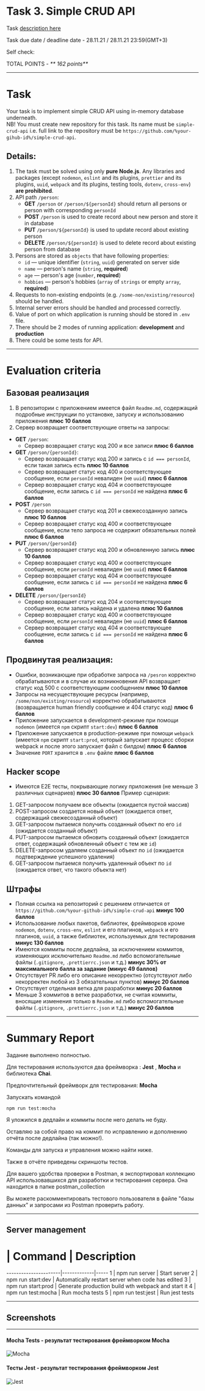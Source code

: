 # __Task 3. Simple CRUD API__

Task [description here](https://github.com/rolling-scopes-school/basic-nodejs-course/blob/master/descriptions/simple-crud-api.md)

Task due date / deadline date - 28.11.21 / 28.11.21 23:59(GMT+3)

Self check:
 
 TOTAL POINTS - _** 162 points**_

-----------

# Task

Your task is to implement simple CRUD API using in-memory database underneath.  
NB! You must create new repository for this task. Its name must be `simple-crud-api` i.e. full link to the repository must be `https://github.com/%your-gihub-id%/simple-crud-api`.

## Details:

1. The task must be solved using only **pure Node.js**. Any libraries and packages (except `nodemon`, `eslint` and its plugins, `prettier` and its plugins, `uuid`, `webpack` and its plugins, testing tools, `dotenv`, `cross-env`) **are prohibited**.
2. API path `/person`:
    * **GET** `/person` or `/person/${personId}` should return all persons or person with corresponding `personId`
    * **POST** `/person` is used to create record about new person and store it in database
    * **PUT** `/person/${personId}` is used to update record about existing person
    * **DELETE** `/person/${personId}` is used to delete record about existing person from database
3. Persons are stored as `objects` that have following properties:
    * `id` — unique identifier (`string`, `uuid`) generated on server side
    * `name` — person's name (`string`, **required**)
    * `age` — person's age (`number`, **required**)
    * `hobbies` — person's hobbies (`array` of `strings` or empty `array`, **required**)
4. Requests to non-existing endpoints (e.g. `/some-non/existing/resource`) should be handled.
5. Internal server errors should be handled and processed correctly.
6. Value of port on which application is running should be stored in `.env` file.
7. There should be 2 modes of running application: **development** and **production**
8. There could be some tests for API.

-----------

# __Evaluation criteria__

## Базовая реализация

1. В репозитории с приложением имеется файл `Readme.md`, содержащий подробные инструкции по установке, запуску и использованию приложения **плюс 10 баллов**
2. Сервер возвращает соответствующие ответы на запросы:
* **GET** `/person`:
    * Сервер возвращает статус код 200 и все записи **плюс 6 баллов**
* **GET** `/person/{personId}`:
    * Сервер возвращает статус код 200 и запись с `id === personId`, если такая запись есть **плюс 10 баллов**
    * Сервер возвращает статус код 400 и соответствующее сообщение, если `personId` невалиден (не `uuid`) **плюс 6 баллов**
    * Сервер возвращает статус код 404 и соответствующее сообщение, если запись с `id === personId` не найдена **плюс 6 баллов**
* **POST** `/person`
    * Сервер возвращает статус код 201 и свежесозданную запись **плюс 10 баллов**
    * Сервер возвращает статус код 400 и соответствующее сообщение, если тело запроса не содержит обязательных полей **плюс 6 баллов**
* **PUT** `/person/{personId}`
    * Сервер возвращает статус код 200 и обновленную запись **плюс 10 баллов**
    * Сервер возвращает статус код 400 и соответствующее сообщение, если `personId` невалиден (не `uuid`) **плюс 6 баллов**
    * Сервер возвращает статус код 404 и соответствующее сообщение, если запись с `id === personId` не найдена **плюс 6 баллов**
* **DELETE** `/person/{personId}`
    * Сервер возвращает статус код 204 и соответствующее сообщение, если запись найдена и удалена **плюс 10 баллов**
    * Сервер возвращает статус код 400 и соответствующее сообщение, если `personId` невалиден (не `uuid`) **плюс 6 баллов**
    * Сервер возвращает статус код 404 и соответствующее сообщение, если запись с `id === personId` не найдена **плюс 6 баллов**

## Продвинутая реализация:

*  Ошибки, возникающие при обработке запроса на `/pesron` корректно обрабатываются и в случае их возникновения API возвращает статус код 500 с соответствующим сообщением **плюс 10 баллов**
*  Запросы на несуществующие ресурсы (например, `/some/non/existing/resource`) корректно обрабатываются (возвращается human friendly сообщение и 404 статус код) **плюс 6 баллов**
*  Приложение запускается в development-режиме при помощи `nodemon` (имеется `npm` скрипт `start:dev`) **плюс 6 баллов**
*  Приложение запускается в production-режиме при помощи `webpack` (имеется `npm` скрипт `start:prod`, который запускает процесс сборки webpack и после этого запускает файл с билдом) **плюс 6 баллов**
*  Значение `PORT` хранится в `.env` файле **плюс 6 баллов**

## Hacker scope

* Имеются E2E тесты, покрывающие логику приложения (не меньше 3 различных сценариев) **плюс 30 баллов**
Пример сценария:
1. GET-запросом получаем все объекты (ожидается пустой массив)
2. POST-запросом создается новый объект (ожидается ответ, содержащий свежесозданный объект)
3. GET-запросом пытаемся получить созданный объект по его `id` (ожидается созданный объект)
4. PUT-запросом пытаемся обновить созданный объект (ожидается ответ, содержащий обновленный объект с тем же `id`)
5. DELETE-запросом удаляем созданный объект по `id` (ожидается подтверждение успешного удаления)
6. GET-запросом пытаемся получить удаленный объект по `id` (ожидается ответ, что такого объекта нет)

## Штрафы

* Полная ссылка на репозиторий с решением отличается от `https://github.com/%your-github-id%/simple-crud-api` **минус 100 баллов**
* Использование любых пакетов, библиотек, фреймворков кроме `nodemon`, `dotenv`, `cross-env`, `eslint` и его плагинов, `webpack` и его плагинов, `uuid`, а также библиотек, используемых для тестирования **минус 130 баллов** 
* Имеются коммиты после дедлайна, за исключением коммитов, изменяющих исключительно `Readme.md` либо вспомогательные файлы (`.gitignore`, `.prettierrc.json` и т.д.) **минус 30% от максимального балла за задание (минус 49 баллов)**
* Отсутствует PR либо его описание некорректно (отсутствуют либо некорректен любой из 3 обязательных пунктов) **минус 20 баллов**
* Отсутствует отдельная ветка для разработки **минус 20 баллов**
* Меньше 3 коммитов в ветке разработки, не считая коммиты, вносящие изменения только в `Readme.md` либо вспомогательные файлы (`.gitignore`, `.prettierrc.json` и т.д.) **минус 20 баллов**


------------

# __Summary Report__

Задание выполнено полностью.

Для тестирования используются два фреймворка : __Jest__ , __Mocha__ и библиотека __Chai__.

Предпочтительный фреймворк для тестирования: __Mocha__

Запускать командой 

```
npm run test:mocha

```

Я уложился в дедлайн и коммиты после него делать не буду.

Оставляю за собой право на коммит по исправлению и дополнению отчёта после дедлайна (так можно!).

Команды для запуска и управления можно найти ниже. 

Также в отчёте приведены скриншоты тестов.

Для вашего удобства проверки в Postman, я экспортировал коллекцию API использовавшихся для разработки и тестирования сервера. Она находится в папке postman_collection

Вы можете раскомментировать тестового пользователя в файле "базы данных" и запросами из Postman проверить работу. 

------------

## Server management

#   | Command | Description 
----------------------|-------------|-----
1 | npm run server | Start server
2 | npm run start:dev | Automatically restart server when code has edited
3 | npm run start:prod | Generate production build wth webpack and start it
4 | npm run test:mocha | Run mocha tests
5 | npm run test:jest | Run jest tests

-----

## Screenshots 

------------

#### **Mocha Tests** - результат тестирования фреймворком Mocha

![Mocha](mocha_test.gif)

#### **Тесты Jest** - результат тестирования фреймворком Jest

![Jest](jest_test.gif)
